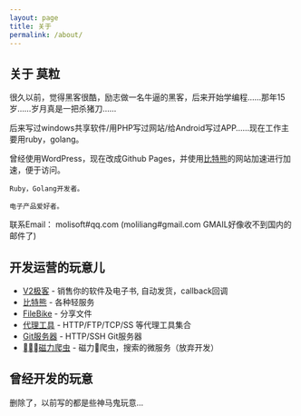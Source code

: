 ```yaml
---
layout: page
title: 关于
permalink: /about/
---
```


## 关于 莫粒

很久以前，觉得黑客很酷，励志做一名牛逼的黑客，后来开始学编程……那年15岁……岁月真是一把杀猪刀……

后来写过windows共享软件/用PHP写过网站/给Android写过APP……现在工作主要用ruby，golang。

曾经使用WordPress，现在改成Github Pages，并使用[比特熊](https://bitbear.net)的网站加速进行加速，便于访问。

```
Ruby，Golang开发者。

电子产品爱好者。
```

联系Email： molisoft#qq.com (moliliang#gmail.com GMAIL好像收不到国内的邮件了)

## 开发运营的玩意儿

- [V2极客](https://v2geek.com) - 销售你的软件及电子书, 自动发货，callback回调
- [比特熊](https://bitbear.net) - 各种轻服务
- [FileBike](https://file.bike) - 分享文件
- [代理工具](https://github.com/molisoft/bitproxy) - HTTP/FTP/TCP/SS 等代理工具集合
- [Git服务器](https://github.com/molisoft/v2git) - HTTP/SSH Git服务器
- [磁力爬虫](https://github.com/molisoft/litebt) - 磁力爬虫，搜索的微服务（放弃开发）

## 曾经开发的玩意

删除了，以前写的都是些神马鬼玩意...